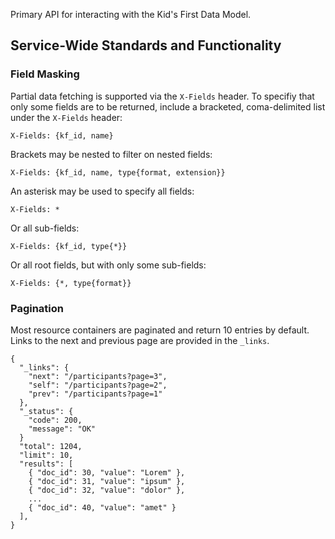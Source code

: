 Primary API for interacting with the Kid's First Data Model.

## Service-Wide Standards and Functionality

### Field Masking

Partial data fetching is supported via the `X-Fields` header.
To specifiy that only some fields are to be returned, include a bracketed,
coma-delimited list under the `X-Fields` header:

`X-Fields: {kf_id, name}`

Brackets may be nested to filter on nested fields:

`X-Fields: {kf_id, name, type{format, extension}}`

An asterisk may be used to specify all fields:

`X-Fields: *`

Or all sub-fields:

`X-Fields: {kf_id, type{*}}`

Or all root fields, but with only some sub-fields:

`X-Fields: {*, type{format}}`



### Pagination

Most resource containers are paginated and return 10 entries by default.
Links to the next and previous page are provided in the `_links`.

```
{
  "_links": {
    "next": "/participants?page=3",
    "self": "/participants?page=2",
    "prev": "/participants?page=1"
  },
  "_status": {
    "code": 200,
    "message": "OK"
  }
  "total": 1204,
  "limit": 10,
  "results": [
    { "doc_id": 30, "value": "Lorem" },
    { "doc_id": 31, "value": "ipsum" },
    { "doc_id": 32, "value": "dolor" },
    ...
    { "doc_id": 40, "value": "amet" }
  ],
}
```
